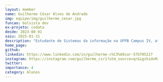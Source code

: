 ```yaml
---
layout: member
name: Guilherme César Alves de Andrade 
img: equipe/img/guilherme_cesar.jpg
funcao: bolsista dev
ex-projeto: codata
desde: 2023-08-01
saiu: 2025-01-31
description: "Estudante de Sistemas da informação na UFPB Campus IV, atualmente estagiando na CODATA na área de análise de requisitos, focando os estudos no Back-End com Java e Spring-Boot e também python mas pretendo ter um foco maior na parte de Análise de sistemas e gerência de projetos, amante de café e NBA."
home_page: 
github: 
linkedin: https://www.linkedin.com/in/guilherme-c%C3%A9sar-57b705227
instagram: https://instagram.com/guilherme_csr1?utm_source=qr&igshid=MzNlNGNkZWQ4Mg%3D%3D
twitter: 
importance: 4
category: Alunos
---
```

